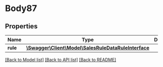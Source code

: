 # Body87

## Properties
Name | Type | Description | Notes
------------ | ------------- | ------------- | -------------
**rule** | [**\Swagger\Client\Model\SalesRuleDataRuleInterface**](SalesRuleDataRuleInterface.md) |  | 

[[Back to Model list]](../README.md#documentation-for-models) [[Back to API list]](../README.md#documentation-for-api-endpoints) [[Back to README]](../README.md)


